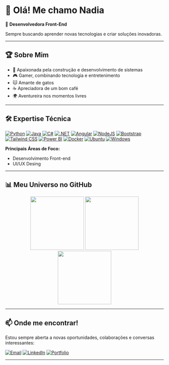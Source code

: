 # 🌟 Olá! Me chamo Nadia  

🚀 **Desenvolvedora Front-End**

Sempre buscando aprender novas tecnologias e criar soluções inovadoras.

---

## 🏆 Sobre Mim

- 🎨 Apaixonada pela construção e desenvolvimento de sistemas 
- 🎮 Gamer, combinando tecnologia e entretenimento
- 🐱 Amante de gatos
- ☕ Apreciadora de um bom café
- 🌍 Aventureira nos momentos livres

---

## 🛠️ Expertise Técnica

[![Python](https://img.shields.io/badge/Python-3776AB?logo=python&logoColor=fff)](#)
[![Java](https://img.shields.io/badge/Java-%23ED8B00.svg?logo=openjdk&logoColor=white)](#)
[![C#](https://custom-icon-badges.demolab.com/badge/C%23-%23239120.svg?logo=cshrp&logoColor=white)](#)
[![.NET](https://img.shields.io/badge/.NET-512BD4?logo=dotnet&logoColor=fff)](#)
[![Angular](https://img.shields.io/badge/Angular-%23DD0031.svg?logo=angular&logoColor=white)](#)
[![NodeJS](https://img.shields.io/badge/Node.js-6DA55F?logo=node.js&logoColor=white)](#)
[![Bootstrap](https://img.shields.io/badge/Bootstrap-7952B3?logo=bootstrap&logoColor=fff)](#)
[![Tailwind CSS](https://img.shields.io/badge/Tailwind%20CSS-%2338B2AC.svg?logo=tailwind-css&logoColor=white)](#)
[![Power BI](https://custom-icon-badges.demolab.com/badge/Power%20BI-F1C912?logo=power-bi&logoColor=fff)](#)
[![Docker](https://img.shields.io/badge/Docker-2496ED?logo=docker&logoColor=fff)](#)
[![Ubuntu](https://img.shields.io/badge/Ubuntu-E95420?logo=ubuntu&logoColor=white)](#)
[![Windows](https://custom-icon-badges.demolab.com/badge/Windows-0078D6?logo=windows11&logoColor=white)](#)

**Principais Áreas de Foco:**
- Desenvolvimento Front-end
- UI/UX Desing

---

## 📊 Meu Universo no GitHub

<p align="center">
  <img src="https://github-readme-stats.vercel.app/api?username=nadiacastr0&show_icons=true&theme=dracula&bg_color=0d1117&title_color=ff79c6&text_color=bd93f9" height="170">
  <img src="https://github-readme-stats.vercel.app/api/top-langs?username=nadiacastr0&show_icons=true&theme=dracula&bg_color=0d1117&title_color=ff79c6&text_color=bd93f9" height="170">
   <img src="https://git-hub-streak-stats.vercel.app?user=nadiacastr0?&show_icons=true&theme=dracula&bg_color=0d1117&title_color=ff79c6&text_color=bd93f9" height="170"/>
</p>

---

## 📫 Onde me encontrar!

Estou sempre aberta a novas oportunidades, colaborações e conversas interessantes:

[![Email](https://img.shields.io/badge/Email-D14836?style=for-the-badge&logo=gmail&logoColor=white)](mailto:nadianaely32@gmail.com)
[![LinkedIn](https://img.shields.io/badge/LinkedIn-0A66C2?style=for-the-badge&logo=linkedin&logoColor=white)](https://www.linkedin.com/in/nadia-naely/)
[![Portfolio](https://img.shields.io/badge/Portfolio-a6024f?style=for-the-badge&logo=google-chrome&logoColor=white)](https://portfolio-nine-bay-30.vercel.app/)

---
